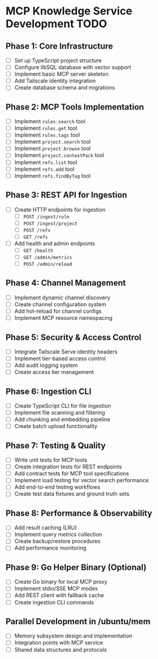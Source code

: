 # MCP Knowledge Service Development TODO

## Phase 1: Core Infrastructure
- [ ] Set up TypeScript project structure
- [ ] Configure libSQL database with vector support
- [ ] Implement basic MCP server skeleton
- [ ] Add Tailscale identity integration
- [ ] Create database schema and migrations

## Phase 2: MCP Tools Implementation
- [ ] Implement `rules.search` tool
- [ ] Implement `rules.get` tool  
- [ ] Implement `rules.tags` tool
- [ ] Implement `project.search` tool
- [ ] Implement `project.browse` tool
- [ ] Implement `project.contextPack` tool
- [ ] Implement `refs.list` tool
- [ ] Implement `refs.add` tool
- [ ] Implement `refs.findByTag` tool

## Phase 3: REST API for Ingestion
- [ ] Create HTTP endpoints for ingestion
  - [ ] `POST /ingest/rule`
  - [ ] `POST /ingest/project` 
  - [ ] `POST /refs`
  - [ ] `GET /refs`
- [ ] Add health and admin endpoints
  - [ ] `GET /health`
  - [ ] `GET /admin/metrics`
  - [ ] `POST /admin/reload`

## Phase 4: Channel Management
- [ ] Implement dynamic channel discovery
- [ ] Create channel configuration system
- [ ] Add hot-reload for channel configs
- [ ] Implement MCP resource namespacing

## Phase 5: Security & Access Control
- [ ] Integrate Tailscale Serve identity headers
- [ ] Implement tier-based access control
- [ ] Add audit logging system
- [ ] Create access tier management

## Phase 6: Ingestion CLI
- [ ] Create TypeScript CLI for file ingestion
- [ ] Implement file scanning and filtering
- [ ] Add chunking and embedding pipeline
- [ ] Create batch upload functionality

## Phase 7: Testing & Quality
- [ ] Write unit tests for MCP tools
- [ ] Create integration tests for REST endpoints
- [ ] Add contract tests for MCP tool specifications
- [ ] Implement load testing for vector search performance
- [ ] Add end-to-end testing workflows
- [ ] Create test data fixtures and ground truth sets

## Phase 8: Performance & Observability
- [ ] Add result caching (LRU)
- [ ] Implement query metrics collection
- [ ] Create backup/restore procedures
- [ ] Add performance monitoring

## Phase 9: Go Helper Binary (Optional)
- [ ] Create Go binary for local MCP proxy
- [ ] Implement stdio/SSE MCP modes
- [ ] Add REST client with fallback cache
- [ ] Create ingestion CLI commands

## Parallel Development in /ubuntu/mem
- [ ] Memory subsystem design and implementation
- [ ] Integration points with MCP service
- [ ] Shared data structures and protocols